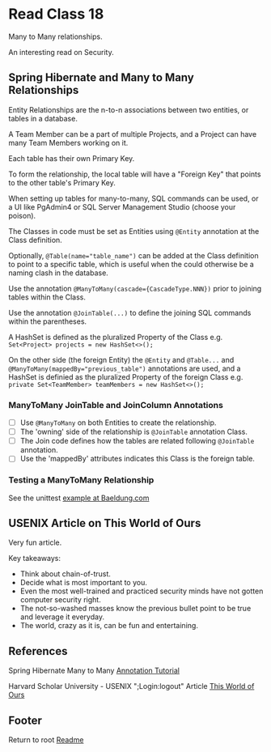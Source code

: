 # Read Class 18

Many to Many relationships.

An interesting read on Security.

## Spring Hibernate and Many to Many Relationships

Entity Relationships are the n-to-n associations between two entities, or tables in a database.

A Team Member can be a part of multiple Projects, and a Project can have many Team Members working on it.

Each table has their own Primary Key.

To form the relationship, the local table will have a "Foreign Key" that points to the other table's Primary Key.

When setting up tables for many-to-many, SQL commands can be used, or a UI like PgAdmin4 or SQL Server Management Studio (choose your poison).

The Classes in code must be set as Entities using `@Entity` annotation at the Class definition.

Optionally, `@Table(name="table_name")` can be added at the Class definition to point to a specific table, which is useful when the could otherwise be a naming clash in the database.

Use the annotation `@ManyToMany(cascade={CascadeType.NNN})` prior to joining tables within the Class.

Use the annotation `@JoinTable(...)` to define the joining SQL commands within the parentheses.

A HashSet is defined as the pluralized Property of the Class e.g. `Set<Project> projects = new HashSet<>();`

On the other side (the foreign Entity) the `@Entity` and `@Table...` and `@ManyToMany(mappedBy="previous_table")` annotations are used, and a HashSet is definied as the pluralized Property of the foreign Class e.g. `private Set<TeamMember> teamMembers = new HashSet<>();`

### ManyToMany JoinTable and JoinColumn Annotations

-[ ] Use `@ManyToMany` on both Entities to create the relationship.
-[ ] The 'owning' side of the relationship is `@JoinTable` annotation Class.
-[ ] The Join code defines how the tables are related following `@JoinTable` annotation.
-[ ] Use the 'mappedBy' attributes indicates this Class is the foreign table.

### Testing a ManyToMany Relationship

See the unittest [example at Baeldung.com](https://www.baeldung.com/hibernate-many-to-many)  

## USENIX Article on This World of Ours

Very fun article.

Key takeaways:

- Think about chain-of-trust.
- Decide what is most important to you.
- Even the most well-trained and practiced security minds have not gotten computer security right.
- The not-so-washed masses know the previous bullet point to be true and leverage it everyday.
- The world, crazy as it is, can be fun and entertaining.

## References

Spring Hibernate Many to Many [Annotation Tutorial](https://www.baeldung.com/hibernate-many-to-many)

Harvard Scholar University - USENIX ";Login:logout" Article [This World of Ours](https://scholar.harvard.edu/files/mickens/files/thisworldofours.pdf)

## Footer

Return to root [Readme](../README.html)
